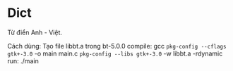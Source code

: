 # Dict
Từ điển Anh - Việt. 

Cách dùng:
Tạo file libbt.a trong bt-5.0.0
compile:
gcc `pkg-config --cflags gtk+-3.0` -o main main.c `pkg-config --libs gtk+-3.0` -w libbt.a -rdynamic
run: 
./main